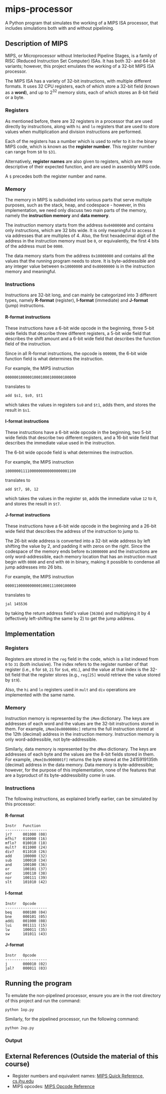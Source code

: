 # mips-processor

A Python program that simulates the working of a MIPS ISA processor, that includes simulations both with and without pipelining.

## Description of MIPS

MIPS, or Microprocessor without Interlocked Pipeline Stages, is a family of RISC (Reduced Instruction Set Computer) ISAs. It has both 32- and 64-bit variants; however, this project emulates the working of a 32-bit MIPS ISA processor.

The MIPS ISA has a variety of 32-bit instructions, with multiple different formats. It uses 32 CPU registers, each of which store a 32-bit field (known as a **word**), and up to 2<sup>32</sup> memory slots, each of which stores an 8-bit field or a byte.

### Registers

As mentioned before, there are 32 registers in a processor that are used directly by instructions, along with `hi` and `lo` registers that are used to store values when multiplication and division instructions are performed.

Each of the registers has a number which is used to refer to it in the binary MIPS code, which is known as the **register number**. This register number can range from `$0` to `$31`.

Alternatively, **register names** are also given to registers, which are more descriptive of their expected function, and are used in assembly MIPS code.

A `$` precedes both the register number and name.

### Memory

The memory in MIPS is subdivided into various parts that serve multiple purposes, such as the stack, heap, and codespace - however, in this implementation, we need only discuss two main parts of the memory, namely the **instruction memory** and **data memory**.

The instruction memory starts from the address `0x04000000` and contains only instructions, which are 32 bits wide. It is only meaningful to access it via addresses that are multiples of 4. Also, the first hexadecimal digit of the address in the instruction memory must be `0`, or equivalently, the first 4 bits of the address must be `0000`.

The data memory starts from the address `0x10000000` and contains all the values that the running program needs to store. It is byte-addressible and any integer value between `0x10000000` and `0x80000000` is in the instruction memory and meaningful.

### Instructions

Instructions are 32-bit long, and can mainly be categorized into 3 different types, namely **R-format** (register), **I-format** (immediate) and **J-format** (jump) instructions.

#### R-format instructions

These instructions have a 6-bit wide opcode in the beginning, three 5-bit wide fields that describe three different registers, a 5-bit wide field that describes the shift amount and a 6-bit wide field that describes the function field of the instruction.

Since in all R-format instructions, the opcode is `000000`, the 6-bit wide function field is what determines the instruction.

For example, the MIPS instruction

`00000010000010001000100000100000`

translates to

`add $s1, $s0, $t1`

which takes the values in registers `$s0` and `$t1`, adds them, and stores the result in `$s1`.

#### I-format instructions

These instructions have a 6-bit wide opcode in the beginning, two 5-bit wide fields that describe two different registers, and a 16-bit wide field that describes the immediate value used in the instruction.

The 6-bit wide opcode field is what determines the instruction.

For example, the MIPS instruction

`10000001111000000000000000001100`

translates to

`add $t7, $0, 12`

which takes the values in the register `$0`, adds the immediate value `12` to it, and stores the result in `$t7`.

#### J-format instructions

These instructions have a 6-bit wide opcode in the beginning and a 26-bit wide field that describes the address of the instruction to jump to.

The 26-bit wide address is converted into a 32-bit wide address by left shifting the value by 2, and padding it with zeros on the right. Since the codespace of the memory ends before `0x10000000` and the instructions are only word-addressible, each memory location that has an instruction must begin with `0000` and end with `00` in binary, making it possible to condense all jump addresses into 26 bits.

For example, the MIPS instruction

`00001100000000001000111000100000`

translates to

`jal 145536`

by taking the return address field's value (`36384`) and multiplying it by 4 (effectively left-shifting the same by 2) to get the jump address.

## Implementation

### Registers

Registers are stored in the `reg` field in the code, which is a list indexed from `0` to `31` (both inclusive). The index refers to the register number of that register (i.e., `0` for `$0`, `21` for `$s6`, etc.), and the value at that index is the 32-bit field that the register stores (e.g., `reg[25]` would retrieve the value stored by `$t9`).

Also, the `hi` and `lo` registers used in `mult` and `div` operations are implemented with the same name.

### Memory

Instruction memory is represented by the `iMem` dictionary. The keys are addresses of each word and the values are the 32-bit instructions stored in them. For example, `iMem[0x0000000c]` returns the full instruction stored at the 12th (decimal) address in the instruction memory. Instruction memory is only word-addressible, not byte-addressible.

Similarly, data memory is represented by the `dMem` dictionary. The keys are addresses of each byte and the values are the 8-bit fields stored in them. For example, `iMem[0x9000001f]` returns the byte stored at the 2415919135th (decimal) address in the data memory. Data memory is byte-addressible; however, for the purpose of this implementation, none of the features that are a byproduct of its byte-addressibility come in use.

### Instructions

The following instructions, as explained briefly earlier, can be simulated by this processor:

#### R-format

```
Instr   Function
-------------------
jr?     001000 (08)
mfhi?	010000 (16)
mflo?	010010 (18)
mult?	011000 (24)
div?    011010 (26)
add 	100000 (32)
sub 	100010 (34)
and 	100100 (36)
or  	100101 (37)
xor 	100110 (38)
nor     100111 (39)
slt     101010 (42)
```

#### I-format

```
Instr   Opcode
-------------------
beq 	000100 (04)
bne 	000101 (05)
addi	001000 (08)
lui 	001111 (15)
lw  	100011 (35)
sw  	101011 (43)
```

#### J-format

```
Instr   Opcode
-------------------
j       000010 (02)
jal?    000011 (03)
```

## Running the program

To emulate the non-pipelined processor, ensure you are in the root directory of this project and run the command:

```python 1op.py```

Similarly, for the pipelined processor, run the following command:

```python 2op.py```

### Output

## External References (Outside the material of this course)

- Register numbers and equivalent names: [MIPS Quick Reference, cs.jhu.edu](https://www.cs.jhu.edu/~cs333/reference.html)
- MIPS opcodes: [MIPS Opcode Reference](http://mipsconverter.com/opcodes.html)